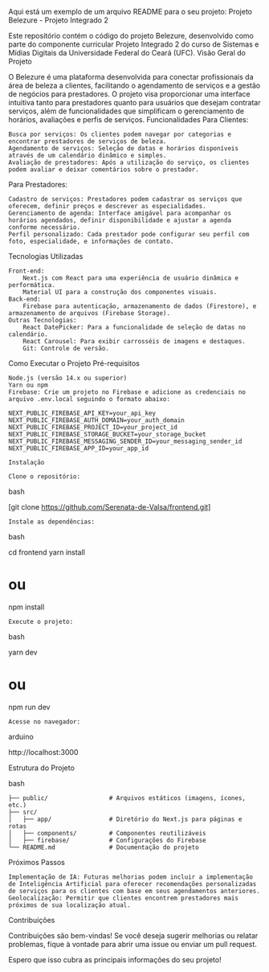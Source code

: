 Aqui está um exemplo de um arquivo README para o seu projeto:
Projeto Belezure - Projeto Integrado 2

Este repositório contém o código do projeto Belezure, desenvolvido como parte do componente curricular Projeto Integrado 2 do curso de Sistemas e Mídias Digitais da Universidade Federal do Ceará (UFC).
Visão Geral do Projeto

O Belezure é uma plataforma desenvolvida para conectar profissionais da área de beleza a clientes, facilitando o agendamento de serviços e a gestão de negócios para prestadores. O projeto visa proporcionar uma interface intuitiva tanto para prestadores quanto para usuários que desejam contratar serviços, além de funcionalidades que simplificam o gerenciamento de horários, avaliações e perfis de serviços.
Funcionalidades
Para Clientes:

    Busca por serviços: Os clientes podem navegar por categorias e encontrar prestadores de serviços de beleza.
    Agendamento de serviços: Seleção de datas e horários disponíveis através de um calendário dinâmico e simples.
    Avaliação de prestadores: Após a utilização do serviço, os clientes podem avaliar e deixar comentários sobre o prestador.

Para Prestadores:

    Cadastro de serviços: Prestadores podem cadastrar os serviços que oferecem, definir preços e descrever as especialidades.
    Gerenciamento de agenda: Interface amigável para acompanhar os horários agendados, definir disponibilidade e ajustar a agenda conforme necessário.
    Perfil personalizado: Cada prestador pode configurar seu perfil com foto, especialidade, e informações de contato.

Tecnologias Utilizadas

    Front-end:
        Next.js com React para uma experiência de usuário dinâmica e performática.
        Material UI para a construção dos componentes visuais.
    Back-end:
        Firebase para autenticação, armazenamento de dados (Firestore), e armazenamento de arquivos (Firebase Storage).
    Outras Tecnologias:
        React DatePicker: Para a funcionalidade de seleção de datas no calendário.
        React Carousel: Para exibir carrosséis de imagens e destaques.
        Git: Controle de versão.

Como Executar o Projeto
Pré-requisitos

    Node.js (versão 14.x ou superior)
    Yarn ou npm
    Firebase: Crie um projeto no Firebase e adicione as credenciais no arquivo .env.local seguindo o formato abaixo:

    NEXT_PUBLIC_FIREBASE_API_KEY=your_api_key
    NEXT_PUBLIC_FIREBASE_AUTH_DOMAIN=your_auth_domain
    NEXT_PUBLIC_FIREBASE_PROJECT_ID=your_project_id
    NEXT_PUBLIC_FIREBASE_STORAGE_BUCKET=your_storage_bucket
    NEXT_PUBLIC_FIREBASE_MESSAGING_SENDER_ID=your_messaging_sender_id
    NEXT_PUBLIC_FIREBASE_APP_ID=your_app_id

    Instalação

    Clone o repositório:

bash

[git clone https://github.com/Serenata-de-Valsa/frontend.git]

    Instale as dependências:

bash

cd frontend
yarn install
# ou
npm install

    Execute o projeto:

bash

yarn dev
# ou
npm run dev

    Acesse no navegador:

arduino

http://localhost:3000

Estrutura do Projeto

bash

    ├── public/                 # Arquivos estáticos (imagens, ícones, etc.)
    ├── src/
    │   ├── app/                # Diretório do Next.js para páginas e rotas
    │   ├── components/         # Componentes reutilizáveis
    │   ├── firebase/           # Configurações do Firebase
    └── README.md               # Documentação do projeto

Próximos Passos

    Implementação de IA: Futuras melhorias podem incluir a implementação de Inteligência Artificial para oferecer recomendações personalizadas de serviços para os clientes com base em seus agendamentos anteriores.
    Geolocalização: Permitir que clientes encontrem prestadores mais próximos de sua localização atual.

Contribuições

Contribuições são bem-vindas! Se você deseja sugerir melhorias ou relatar problemas, fique à vontade para abrir uma issue ou enviar um pull request.

Espero que isso cubra as principais informações do seu projeto!
